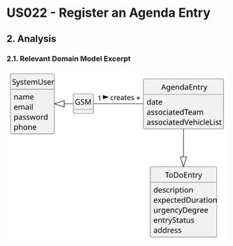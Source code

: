 # US022 - Register an Agenda Entry

## 2. Analysis

### 2.1. Relevant Domain Model Excerpt 

![Domain Model](svg/us022-domain-model.svg)
